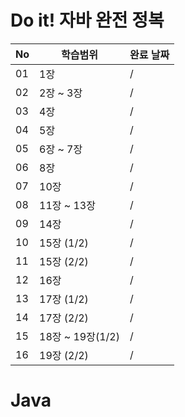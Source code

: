 # Do it! 자바 완전 정복

| No | 학습범위         | 완료 날짜 |
| ---| ---------------- | --------- |
| 01 | 1장              | /         |
| 02 | 2장 ~ 3장        | /         |
| 03 | 4장              | /         |
| 04 | 5장              | /         |
| 05 | 6장 ~ 7장        | /         |
| 06 | 8장              | /         |
| 07 | 10장             | /         |
| 08 | 11장 ~ 13장      | /         |
| 09 | 14장             | /         |
| 10 | 15장 (1/2)       | /         |
| 11 | 15장 (2/2)       | /         |
| 12 | 16장             | /         |
| 13 | 17장 (1/2)       | /         |
| 14 | 17장 (2/2)       | /         |
| 15 | 18장 ~ 19장(1/2) | /         |
| 16 | 19장 (2/2)       | /         |

# Java
